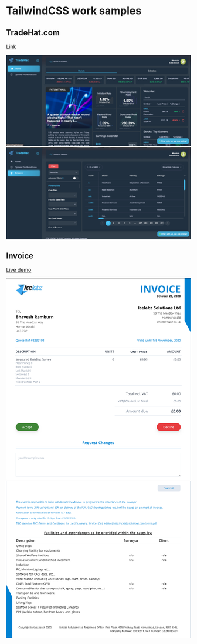 # TailwindCSS work samples

##  TradeHat.com
[Link](https://tradehat.com/)

![](TradeHat.com.png)
![](TradeHat-screener.png)

## Invoice

[Live demo](https://nuxt-tailwindcss.vercel.app/)

![](invoice.png)
![](invoice-2.png)
